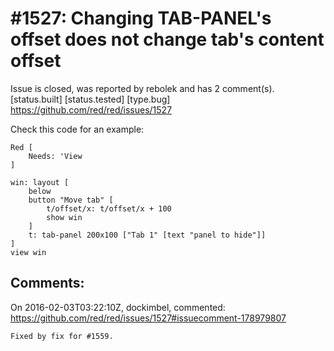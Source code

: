 
#1527: Changing TAB-PANEL's offset does not change tab's content offset
================================================================================
Issue is closed, was reported by rebolek and has 2 comment(s).
[status.built] [status.tested] [type.bug]
<https://github.com/red/red/issues/1527>

Check this code for an example:

```
Red [
    Needs: 'View
]

win: layout [
    below
    button "Move tab" [
        t/offset/x: t/offset/x + 100
        show win
    ]
    t: tab-panel 200x100 ["Tab 1" [text "panel to hide"]]
]
view win
```



Comments:
--------------------------------------------------------------------------------

On 2016-02-03T03:22:10Z, dockimbel, commented:
<https://github.com/red/red/issues/1527#issuecomment-178979807>

    Fixed by fix for #1559.

